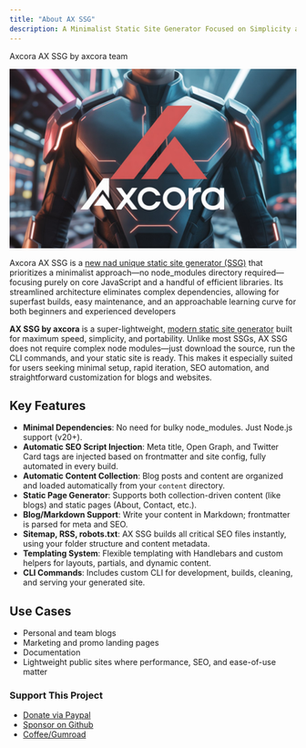 ```yaml
---
title: "About AX SSG"
description: A Minimalist Static Site Generator Focused on Simplicity and Speed
---
```

Axcora AX SSG by axcora team

![AX SSG](/assets/img/axcora.jpg)

Axcora AX SSG is a [new nad unique static site generator (SSG)](/about.html) that prioritizes a minimalist approach—no node_modules directory required—focusing purely on core JavaScript and a handful of efficient libraries. Its streamlined architecture eliminates complex dependencies, allowing for superfast builds, easy maintenance, and an approachable learning curve for both beginners and experienced developers

**AX SSG by axcora** is a super-lightweight, [modern static site generator](/about.html) built for maximum speed, simplicity, and portability. Unlike most SSGs, AX SSG does not require complex node modules—just download the source, run the CLI commands, and your static site is ready. This makes it especially suited for users seeking minimal setup, rapid iteration, SEO automation, and straightforward customization for blogs and websites.

## Key Features

- **Minimal Dependencies**: No need for bulky node_modules. Just Node.js support (v20+).
- **Automatic SEO Script Injection**: Meta title, Open Graph, and Twitter Card tags are injected based on frontmatter and site config, fully automated in every build.
- **Automatic Content Collection**: Blog posts and content are organized and loaded automatically from your `content` directory.
- **Static Page Generator**: Supports both collection-driven content (like blogs) and static pages (About, Contact, etc.).
- **Blog/Markdown Support**: Write your content in Markdown; frontmatter is parsed for meta and SEO.
- **Sitemap, RSS, robots.txt**: AX SSG builds all critical SEO files instantly, using your folder structure and content metadata.
- **Templating System**: Flexible templating with Handlebars and custom helpers for layouts, partials, and dynamic content.
- **CLI Commands**: Includes custom CLI for development, builds, cleaning, and serving your generated site.

## Use Cases

- Personal and team blogs
- Marketing and promo landing pages
- Documentation
- Lightweight public sites where performance, SEO, and ease-of-use matter

### Support This Project

- [Donate via Paypal](https://www.paypal.com/cgi-bin/webscr?cmd=_s-xclick&hosted_button_id=JVZVXBC4N9DAN)  
- [Sponsor on Github](https://github.com/sponsors/mesinkasir)
- [Coffee/Gumroad](https://creativitaz.gumroad.com/coffee)
